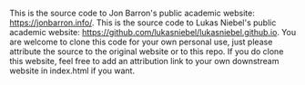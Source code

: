 This is the source code to Jon Barron's public academic website: https://jonbarron.info/.
This is the source code to Lukas Niebel's public academic website: https://github.com/lukasniebel/lukasniebel.github.io.
You are welcome to clone this code for your own personal use, just please attribute the source to the original website or to this repo. 
If you do clone this website, feel free to add an attribution link to your own downstream website in index.html if you want.
